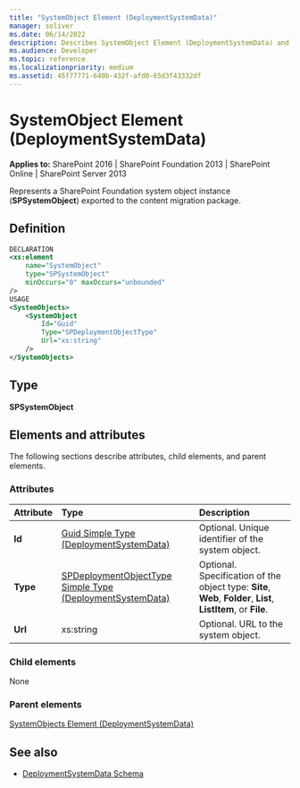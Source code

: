 ```yaml
---
title: "SystemObject Element (DeploymentSystemData)"
manager: soliver
ms.date: 06/14/2022
description: Describes SystemObject Element (DeploymentSystemData) and provides information elements and attributes, attributes, and type.
ms.audience: Developer
ms.topic: reference
ms.localizationpriority: medium
ms.assetid: 45f77771-640b-432f-afd0-65d3f43332df
---
```


# SystemObject Element (DeploymentSystemData)

**Applies to:** SharePoint 2016 | SharePoint Foundation 2013 | SharePoint Online | SharePoint Server 2013

Represents a SharePoint Foundation system object instance (**SPSystemObject**) exported to the content migration package.

## Definition

```XML
DECLARATION
<xs:element
    name="SystemObject"
    type="SPSystemObject"
    minOccurs="0" maxOccurs="unbounded"
/>
USAGE
<SystemObjects>
    <SystemObject
        Id="Guid"
        Type="SPDeploymentObjectType"
        Url="xs:string"
    />
</SystemObjects>

```

## Type

**SPSystemObject**

## Elements and attributes

The following sections describe attributes, child elements, and parent elements.

### Attributes

|**Attribute**|**Type**|**Description**|
|:-----|:-----|:-----|
|**Id**  <br/> |[Guid Simple Type (DeploymentSystemData)](guid-simple-type-deploymentsystemdata.md) <br/> |Optional. Unique identifier of the system object.  <br/> |
|**Type**  <br/> |[SPDeploymentObjectType Simple Type (DeploymentSystemData)](spdeploymentobjecttype-simple-type-deploymentsystemdata.md) <br/> |Optional. Specification of the object type: **Site**, **Web**, **Folder**, **List**, **ListItem**, or **File**.  <br/> |
|**Url**  <br/> |xs:string  <br/> |Optional. URL to the system object.  <br/> |

### Child elements

None

### Parent elements

[SystemObjects Element (DeploymentSystemData)](systemobjects-element-deploymentsystemdata.md)

## See also

- [DeploymentSystemData Schema](deploymentsystemdata-schema.md)
